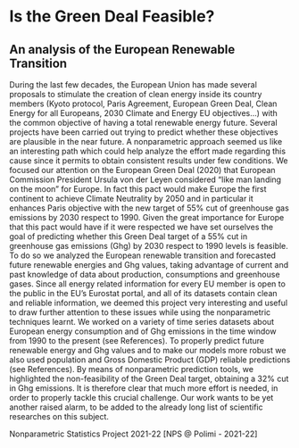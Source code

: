 # Is the Green Deal Feasible?
## An analysis of the European Renewable Transition

During the last few decades, the European Union has made several proposals to stimulate the creation of
clean energy inside its country members (Kyoto protocol, Paris Agreement, European Green Deal, Clean
Energy for all Europeans, 2030 Climate and Energy EU objectives…) with the common objective of having a
total renewable energy future. Several projects have been carried out trying to predict whether these
objectives are plausible in the near future. A nonparametric approach seemed us like an interesting path
which could help analyze the effort made regarding this cause since it permits to obtain consistent
results under few conditions. We focused our attention on the European Green Deal (2020) that European
Commission President Ursula von der Leyen considered “like man landing on the moon” for Europe. In
fact this pact would make Europe the first continent to achieve Climate Neutrality by 2050 and in
particular it enhances Paris objective with the new target of 55% cut of greenhouse gas emissions by 2030
respect to 1990. Given the great importance for Europe that this pact would have if it were respected we
have set ourselves the goal of predicting whether this Green Deal target of a 55% cut in greenhouse gas
emissions (Ghg) by 2030 respect to 1990 levels is feasible. To do so we analyzed the European renewable
transition and forecasted future renewable energies and Ghg values, taking advantage of current and
past knowledge of data about production, consumptions and greenhouse gases. Since all energy related
information for every EU member is open to the public in the EU’s Eurostat portal, and all of its datasets
contain clean and reliable information, we deemed this project very interesting and useful to draw
further attention to these issues while using the nonparametric techniques learnt. We worked on a
variety of time series datasets about European energy consumption and of Ghg emissions in the time
window from 1990 to the present (see References). To properly predict future renewable energy and Ghg
values and to make our models more robust we also used population and Gross Domestic Product
(GDP) reliable predictions (see References).
By means of nonparametric prediction tools, we highlighted the non-feasibility of the Green Deal target, obtaining
a 32% cut in Ghg emissions. It is therefore clear that much more effort is needed, in order to properly tackle this
crucial challenge. Our work wants to be yet another raised alarm, to be added to the already long list of scientific
researches on this subject.

Nonparametric Statistics Project 2021-22
[NPS @ Polimi - 2021-22]
